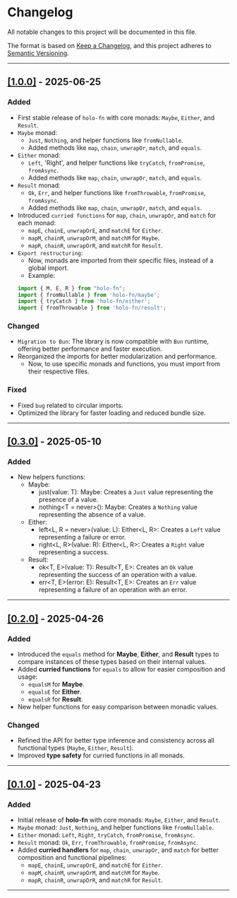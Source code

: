 # Changelog

All notable changes to this project will be documented in this file.

The format is based on [Keep a Changelog](https://keepachangelog.com/en/1.0.0/), and this project adheres to [Semantic Versioning](https://semver.org/spec/v2.0.0.html).

---

## [[1.0.0]](https://github.com/richecr/holo-fn/releases/tag/v1.0.0) - 2025-06-25

### Added
- First stable release of `holo-fn` with core monads: `Maybe`, `Either`, and `Result`.
- `Maybe` monad:
  - `Just`, `Nothing`, and helper functions like `fromNullable`.
  - Added methods like `map`, `chain`, `unwrapOr`, `match`, and `equals`.
- `Either` monad:
  - `Left`, 'Right', and helper functions like `tryCatch`, `fromPromise`, `fromAsync`.
  - Added methods like `map`, `chain`, `unwrapOr`, `match`, and `equals`.
- `Result` monad:
  - `Ok`, `Err`, and helper functions like `fromThrowable`, `fromPromise`, `fromAsync`.
  - Added methods like `map`, `chain`, `unwrapOr`, `match`, and `equals`.
- Introduced `curried functions` for `map`, `chain`, `unwrapOr`, and `match` for each monad:
  - `mapE`, `chainE`, `unwrapOrE`, and `matchE` for `Either`.
  - `mapM`, `chainM`, `unwrapOrM`, and `matchM` for `Maybe`.
  - `mapR`, `chainR`, `unwrapOrR`, and `matchR` for `Result`.
- `Export restructuring`:
  - Now, monads are imported from their specific files, instead of a global import.
  - Example:
  ```ts
  import { M, E, R } from "holo-fn";
  import { fromNullable } from 'holo-fn/maybe';
  import { tryCatch } from 'holo-fn/either';
  import { fromThrowable } from 'holo-fn/result';
  ```

### Changed
- `Migration to Bun`: The library is now compatible with `Bun` runtime, offering better performance and faster execution.
- Reorganized the imports for better modularization and performance.
  - Now, to use specific monads and functions, you must import from their respective files.

### Fixed
- Fixed `bug` related to circular imports.
- Optimized the library for faster loading and reduced bundle size.

---

## [[0.3.0]](https://github.com/richecr/holo-fn/releases/tag/v0.3.0) - 2025-05-10

### Added
- New helpers functions:
  - Maybe:
    - just(value: T): Maybe<T>: Creates a `Just` value representing the presence of a value.
    - nothing<T = never>(): Maybe<T>: Creates a `Nothing` value representing the absence of a value.
  - Either:
    - left<L, R = never>(value: L): Either<L, R>: Creates a `Left` value representing a failure or error.
    - right<L, R>(value: R): Either<L, R>: Creates a `Right` value representing a success.
  - Result:
    - ok<T, E>(value: T): Result<T, E>: Creates an `Ok` value representing the success of an operation with a value.
    - err<T, E>(error: E): Result<T, E>: Creates an `Err` value representing a failure of an operation with an error.

---

## [[0.2.0]](https://github.com/richecr/holo-fn/releases/tag/v0.2.0) - 2025-04-26

### Added
- Introduced the `equals` method for **Maybe**, **Either**, and **Result** types to compare instances of these types based on their internal values.
- Added **curried functions** for `equals` to allow for easier composition and usage:
  - `equalsM` for **Maybe**.
  - `equalsE` for **Either**.
  - `equalsR` for **Result**.
- New helper functions for easy comparison between monadic values.

### Changed
- Refined the API for better type inference and consistency across all functional types (`Maybe`, `Either`, `Result`).
- Improved **type safety** for curried functions in all monads.
  
---

## [[0.1.0]](https://github.com/richecr/holo-fn/releases/tag/v0.1.0) - 2025-04-23

### Added
- Initial release of **holo-fn** with core monads: `Maybe`, `Either`, and `Result`.
- `Maybe` monad: `Just`, `Nothing`, and helper functions like `fromNullable`.
- `Either` monad: `Left`, `Right`, `tryCatch`, `fromPromise`, `fromAsync`.
- `Result` monad: `Ok`, `Err`, `fromThrowable`, `fromPromise`, `fromAsync`.
- Added **curried handlers** for `map`, `chain`, `unwrapOr`, and `match` for better composition and functional pipelines:
  - `mapE`, `chainE`, `unwrapOrE`, and `matchE` for `Either`.
  - `mapM`, `chainM`, `unwrapOrM`, and `matchM` for `Maybe`.
  - `mapR`, `chainR`, `unwrapOrR`, and `matchR` for `Result`.
  
---
